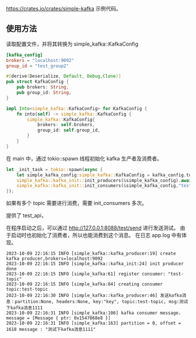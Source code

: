 https://crates.io/crates/simple-kafka 示例代码。

## 使用方法

读取配置文件，并将其转换为 simple_kafka::KafkaConfig
```toml
[kafka_config]
brokers = "localhost:9092"
group_id = "test_group2"
```

```rust
#[derive(Deserialize, Default, Debug,Clone)]
pub struct KafkaConfig {
    pub brokers: String,
    pub group_id: String,
}

impl Into<simple_kafka::KafkaConfig> for KafkaConfig {
    fn into(self) -> simple_kafka::KafkaConfig {
        simple_kafka::KafkaConfig{
            brokers: self.brokers,
            group_id: self.group_id,
        }
    }
}
```

在 main 中，通过 tokio::spawn 线程初始化 kafka 生产者及消费者。
```rust
let _init_task = tokio::spawn(async {
    let simple_kafka_config:simple_kafka::KafkaConfig = kafka_config.to_owned().into();
    simple_kafka::kafka_init::init_producers(&simple_kafka_config).await;
    simple_kafka::kafka_init::init_consumers(&simple_kafka_config,"test-topic", message_handler).await;
});
```

如果有多个 topic 需要进行消费，需要 init_consumers 多次。

提供了 test_api，

在程序启动之后，可以通过 http://127.0.0.1:8088/test/send 进行发送测试。
由于启动时也初始化了消费者，所以也能消费到这个消息。
在日志 app.log 中有体现。

```
2023-10-09 22:16:15 INFO [simple_kafka::kafka_producer:19] create kafka producer,brokers=localhost:9092
2023-10-09 22:16:15 INFO [simple_kafka::kafka_init:24] init producer done
2023-10-09 22:16:15 INFO [simple_kafka:61] register consumer: "test-topic"
2023-10-09 22:16:15 INFO [simple_kafka:84] creating consumer topic:test-topic 
2023-10-09 22:16:30 INFO [simple_kafka::kafka_producer:46] 发送kafka消息：partition:None, headers:None, key:"key", topic:test-topic, msg:测试下kafka消息1111
2023-10-09 22:16:31 INFO [simple_kafka:106] kafka consumer message. message = [Message { ptr: 0x1547068e8 }]
2023-10-09 22:16:31 INFO [simple_kafka:163] partition = 0, offset = 1618 message : "测试下kafka消息1111"
```

